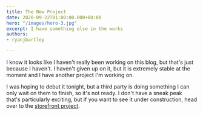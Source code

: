 ```yaml
---
title: The New Project
date: 2020-09-22T01:00:00.000+00:00
hero: "/images/hero-3.jpg"
excerpt: I have something else in the works
authors:
- ryanjbartley

---
```

I know it looks like I haven't really been working on this blog, but that's just because I haven't. I haven't given up on it, but it is extremely stable at the moment and I have another project I'm working on.

I was hoping to debut it tonight, but a third party is doing something I can only wait on them to finish, so it's not ready. I don't have a sneak peak that's particularly exciting, but if you want to see it under construction, head over to the [storefront project](https://ryanjbartley.github.io/storefront "Ryanjbartley's Storefront").